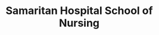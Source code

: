 ---
layout: repo
title: "Samaritan Hospital School of Nursing"
id: 23258
permalink: repos/23258/
---